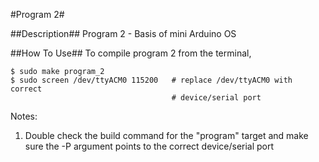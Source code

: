 #Program 2#

##Description##
Program 2 - Basis of mini Arduino OS

##How To Use##
To compile program 2 from the terminal,

```
$ sudo make program_2
$ sudo screen /dev/ttyACM0 115200   # replace /dev/ttyACM0 with correct
                                    # device/serial port
```
Notes: 
1. Double check the build command for the "program" target and make sure
the -P argument points to the correct device/serial port
